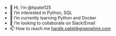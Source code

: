 - 👋 Hi, I’m @hpatel125
- 👀 I’m interested in Python, SQL
- 🌱 I’m currently learning Python and Docker
- 💞️ I’m looking to collaborate on Slack/Email
- 📫 How to reach me hardik.patel@greenphire.com

<!---
hpatel125/hpatel125 is a ✨ special ✨ repository because its `README.md` (this file) appears on your GitHub profile.
You can click the Preview link to take a look at your changes.
--->
